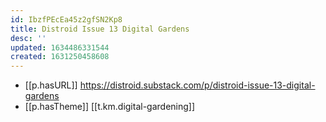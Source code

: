 ```yaml
---
id: IbzfPEcEa45z2gfSN2Kp8
title: Distroid Issue 13 Digital Gardens
desc: ''
updated: 1634486331544
created: 1631250458608
---
```


- [[p.hasURL]] https://distroid.substack.com/p/distroid-issue-13-digital-gardens
- [[p.hasTheme]] [[t.km.digital-gardening]]

